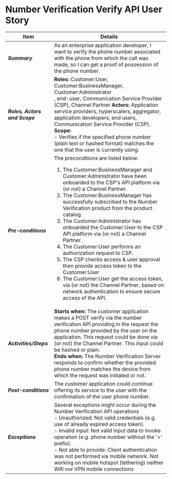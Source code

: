 # Number Verification Verify API User Story

| **Item** | **Details** |
| ---- | ------- |
| ***Summary*** | As an enterprise application developer, I want to verify the phone number associated with the phone from which the call was made, so I can get a proof of possession of the phone number. |
| ***Roles, Actors and Scope*** | **Roles:** Customer:User, Customer:BusinessManager, Customer:Administrator<br>, end-user, Communication Service Provider (CSP), Channel Partner **Actors:** Application service providers, hyperscalers, aggregator, application developers, end users, Communication Service Provider (CSP). <br> **Scope:**  <br> - Verifies if the specified phone number (plain text or hashed format) matches the one that the user is currently using. |
| ***Pre-conditions*** |The preconditions are listed below:<br><ol><li>The Customer:BusinessManager and Customer:Administrator have been onboarded to the CSP's API platform via (or not) a Channel Partner.</li><li>The Customer:BusinessManager has successfully subscribed to the Number Verification product from the product catalog.</li><li>The Customer:Administrator has onboarded the Customer:User to the CSP API platform via (or not) a Channel Partner.</li><li>The Customer:User performs an authorization request to CSP.</li><li> The CSP checks access & user approval then provide access token to the Customer:User </li><li> The Customer:User get the access token, via (or not) the Channel Partner, based on network authentication to ensure secure access of the API.|
| ***Activities/Steps*** | **Starts when:** The customer application makes a POST verify via the number verification API providing in the request the phone number provided by the user on the application. This request could be done via (or not) the Channel Partner. This input could be hashed or plain.<br>**Ends when:** The Number Verification Server responds to confirm whether the provided phone number matches the device from which the request was initiated or not. |
| ***Post-conditions*** | The customer application could continue offering its service to the user with the confirmation of the user phone number.  |
| ***Exceptions*** | Several exceptions might occur during the Number Verification API operations<br>- Unauthorized: Not valid credentials (e.g. use of already expired access token).<br>- Invalid input: Not valid input data to invoke operation (e.g. phone number without the '+' prefix).<br>- Not able to provide: Client authentication was not performed via mobile network. Not working on mobile hotspot (tethering) neither Wifi nor VPN mobile connections |